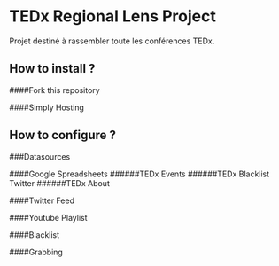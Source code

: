 TEDx Regional Lens Project
==========================

Projet destiné à rassembler toute les conférences TEDx.

How to install ?
----------------

####Fork this repository

####Simply Hosting


How to configure ?
------------------

###Datasources

####Google Spreadsheets
######TEDx Events
######TEDx Blacklist Twitter
######TEDx About

####Twitter Feed

####Youtube Playlist

####Blacklist

####Grabbing
